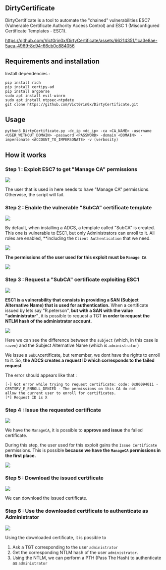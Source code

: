 
## DirtyCertificate

DirtyCertificate is a tool to automate the "chained" vulnerabilities ESC7 (Vulnerable Certificate Authority Access Control) and ESC 1 (Misconfigured Certificate Templates - ESC1).

https://github.com/Vict0rin0x/DirtyCertificate/assets/66214351/1ca3e8ae-5aea-4969-8c94-66cb0c884056

## Requirements and installation

Install dependencies : 

```
pip install rich
pip install certipy-ad
pip install argparse
sudo apt install evil-winrm
sudo apt install ntpsec-ntpdate
git clone https://github.com/Vict0rin0x/DirtyCertificate.git
```

## Usage

```
python3 DirtyCertificate.py -dc_ip <dc_ip> -ca <CA_NAME> -username <USER_WITHOUT_DOMAIN> -password <PASSWORD> -domain <DOMAIN>  -impersonate <ACCOUNT_TO_IMPERSONATE> -v (verbosity)
```

## How it works

### Step 1 : Exploit ESC7 to get "Manage CA" permissions 

![](./ressources/step1.jpg)

The user that is used in here needs to have "Manage CA" permissions. Otherwise, the script will fail. 



### Step 2 : Enable the vulnerable "SubCA" certificate template

![](./ressources/step2.jpg)

By default, when installing a ADCS, a template called "SubCA" is created. This one is vulnerable to ESC1, but only Administrators can enroll to it. All roles are enabled, **including the `Client Authentication` that we need.

![](./ressources/subca.png)

**The permissions of the user used for this exploit must be `Manage CA`**. 

![](./ressources/roles_raven_default.png)

### Step 3 : Request a "SubCA" certificate exploiting ESC1 

![](./ressources/step3.jpg)

**ESC1 is a vulnerability that consists in providing a SAN (Subject Alternative Name) that is used for authentication.** When a certificate issued by lets say "R.peterson", **but with a SAN with the value "administrator"**, it is possible to request a TGT **in order to request the NTLM hash of the administrator account.** 

![](./ressources/issued_certificate_with_san.png)

Here we can see the difference between the `subject` (which, in this case is `raven`) and the Subject Alternative Name (which is `administrator`)

We issue a `SubCA`certificate, but remember, we dont have the rights to enroll to it. So, **the ADCS creates a request ID which corresponds to the failed request**

The error should appears like that : 

```
[-] Got error while trying to request certificate: code: 0x80094011 - CERTSRV_E_ENROLL_DENIED - The permissions on this CA do not 
allow the current user to enroll for certificates.
[*] Request ID is X
```

### Step 4 : Issue the requested certificate

![](./ressources/step4.jpg)

We have the `ManageCA`, it is possible to **approve and issue** the failed certificate. 

During this step, the user used for this exploit gains the `Issue Certificate` permissions. This is possible **because we have the `ManageCA` permissions in the first place.**

![](./ressources/roles_raven_after_script.png)

### Step 5 : Download the issued certificate

![](./ressources/step5.jpg)

We can download the issued certificate.

### Step 6 : Use the downloaded certificate to authenticate as Administrator 

![](./ressources/step6.jpg)

Using the downloaded certificate, it is possible to 

1. Ask a TGT corresponding to the user `administrator`
2. Get the corresponding NTLM hash of the user `administrator`.
3. Using the NTLM, we can perform a PTH (Pass The Hash) to authenticate as `administrator` 



